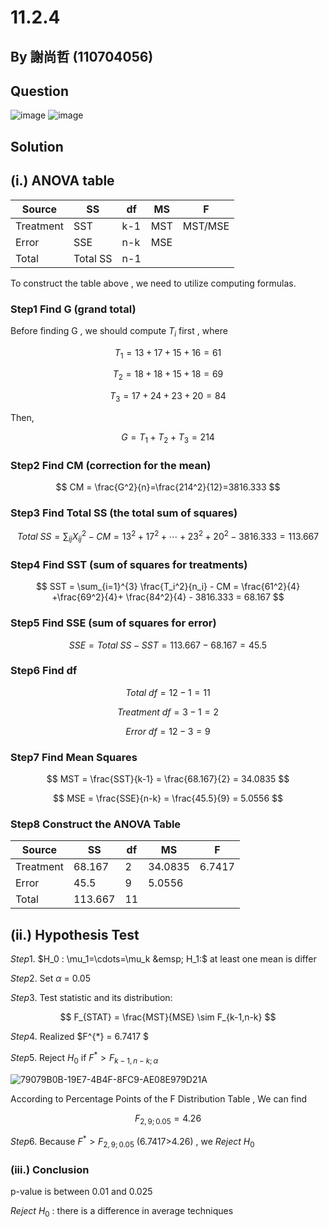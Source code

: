 # 11.2.4
## By 謝尚哲 (110704056)
## Question

![image](https://img.onl/MoAonl)
![image](https://img.onl/KbihSG)

## Solution
## (i.) ANOVA table

| Source | SS | df | MS | F |
| -- | -- | -- | -- | -- |
| Treatment | SST | k-1 | MST | MST/MSE |
| Error | SSE | n-k | MSE |  |
| Total | Total SS | n-1 |  |  |

To construct the table above , we need to utilize computing formulas.

### Step1 Find G (grand total)
Before finding G , we should compute $T_i$ first , where

$$
T_1 = 13+17+15+16 = 61
$$

$$
T_2 = 18+18+15+18 = 69
$$

$$
T_3 = 17+24+23+20 = 84
$$

Then,

$$
G = T_1 + T_2 + T_3 = 214
$$

### Step2 Find CM (correction for the mean)

$$
CM = \frac{G^2}{n}=\frac{214^2}{12}=3816.333
$$

### Step3 Find Total SS (the total sum of squares)

$$
Total \ SS =  \sum_{ij} X_{ij}^2 - CM = 13^2+17^2+\cdots+23^2+20^2 -3816.333 = 113.667
$$

### Step4 Find SST (sum of squares for treatments)

$$
SST =  \sum_{i=1}^{3} \frac{T_i^2}{n_i} - CM = \frac{61^2}{4} +\frac{69^2}{4}+ \frac{84^2}{4} - 3816.333 = 68.167
$$

### Step5 Find SSE (sum of squares for error)

$$
SSE = Total \ SS - SST = 113.667 - 68.167 = 45.5
$$

### Step6 Find df

$$
Total \ df = 12-1=11
$$

$$
Treatment \ df = 3-1=2
$$

$$
Error \ df = 12-3=9
$$

### Step7 Find Mean Squares

$$
MST = \frac{SST}{k-1} = \frac{68.167}{2} = 34.0835
$$

$$
MSE = \frac{SSE}{n-k} = \frac{45.5}{9} = 5.0556
$$

### Step8 Construct the ANOVA Table

| Source | SS | df | MS | F |
| -- | -- | -- | -- | -- |
| Treatment | 68.167 | 2 | 34.0835 | 6.7417 |
| Error | 45.5 | 9 | 5.0556 |  |
| Total | 113.667 | 11 |  |  |

## (ii.) Hypothesis Test

$Step1.$ $H_0 : \mu_1=\cdots=\mu_k &emsp; H_1:$ at least one mean is differ

$Step2.$ Set $\alpha$ = 0.05

$Step3.$ Test statistic and its distribution:

$$
F_{STAT} = \frac{MST}{MSE} \sim F_{k-1,n-k}
$$

$Step4.$ Realized $F^{*} = 6.7417 $

$Step5.$ Reject $H_0$ if $F^{*} > F_{k-1,n-k;\alpha}$

![79079B0B-19E7-4B4F-8FC9-AE08E979D21A](https://github.com/HWTeng-Course/202402-Statistics/assets/162357704/0886c621-d7fe-447e-9952-17da0060a33c)

According to Percentage Points of the F Distribution Table , We can find

$$
F_{2,9;0.05} = 4.26
$$

$Step6.$ Because $F^{*} > F_{2,9;0.05}$ (6.7417>4.26) , we $Reject \  H_0$

### (iii.) Conclusion

p-value is between $0.01$ and $0.025$

$Reject \ H_0$ : there is a difference in average techniques



